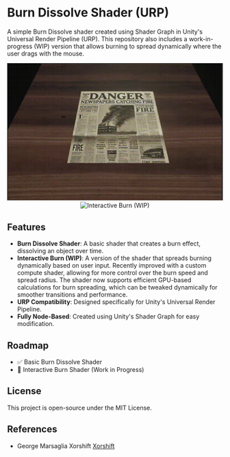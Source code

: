 # Burn Dissolve Shader (URP)

A simple Burn Dissolve shader created using Shader Graph in Unity's Universal Render Pipeline (URP). This repository also includes a work-in-progress (WIP) version that allows burning to spread dynamically where the user drags with the mouse.

<div align="center">
    <img src="https://raw.githubusercontent.com/caliber44/BurnDissolveUnityBootCamp/main/old.gif" width="505" alt="Basic Burn Dissolve">
    <img src="https://raw.githubusercontent.com/caliber44/BurnDissolveUnityBootCamp/main/wip.gif" width="500" alt="Interactive Burn (WIP)">
</div>

## Features
- **Burn Dissolve Shader**: A basic shader that creates a burn effect, dissolving an object over time.
- **Interactive Burn (WIP)**: A version of the shader that spreads burning dynamically based on user input. Recently improved with a custom compute shader, allowing for more control over the burn speed and spread radius. The shader now supports efficient GPU-based calculations for burn spreading, which can be tweaked dynamically for smoother transitions and performance.
- **URP Compatibility**: Designed specifically for Unity's Universal Render Pipeline.
- **Fully Node-Based**: Created using Unity's Shader Graph for easy modification.

## Roadmap
- ✅ Basic Burn Dissolve Shader
- 🚧 Interactive Burn Shader (Work in Progress)

## License
This project is open-source under the MIT License.

## References
- George Marsaglia Xorshift [Xorshift](https://en.wikipedia.org/wiki/Xorshift)


